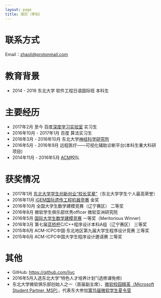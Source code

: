```yaml
---
layout: page
title: 简历（李钊）
---
```


# 联系方式

Email：<zhaoli@protonmail.com>

# 教育背景

- 2014 - 2018 东北大学 软件工程日语国际班 本科生

# 主要经历
- 2017年2月 至今 百度[深度学习实验室](http://idl.baidu.com/) 实习生
- 2016年10月 - 2017年1月 百度 算法实习生
- 2016年3月 - 2016年10月 东北大学[神经科学研究所](http://www.clhs.neu.edu.cn/?p=4)
- 2016年5月 - 2016年9月 远程医疗——可视化辅助诊断平台(本科生重大科研项目)   
- 2014年11月 - 2016年5月 [ACM](https://en.wikipedia.org/wiki/ACM_International_Collegiate_Programming_Contest)校队  

# 获奖情况
- 2017年1月 [东北大学学生创新创业“校长奖章”](http://cxzx.neu.edu.cn/SinglePage.aspx?id=817e2e47-3180-4de2-a49d-b3468bb5eefe&newsType=38ddc72a-0f81-4821-ad00-2db7b671d5bc)（东北大学学生个人最高荣誉）
- 2016年11月 [iGEM国际遗传工程机器竞赛](https://en.wikipedia.org/wiki/International_Genetically_Engineered_Machine) 金奖
- 2016年10月 全国大学生数学建模竞赛（辽宁赛区） 二等奖
- 2016年8月 微软学生俱乐部优秀officer 微软亚洲研究院
- 2016年5月 [国际大学生数学建模竞赛](https://en.wikipedia.org/wiki/Mathematical_Contest_in_Modeling) 一等奖（Meritorious Winner)
- 2016年3月 第七届[蓝桥杯](http://baike.baidu.com/link?url=O1SYgn5n34Ko9aqSQ94NIwaP9_pOwcd2kKyhpCK8gG2bFKs6Wdl4D_9V-N4TGss0anVk0EBC2Op6_Cg7zoOz3a93k63j_JJm3NWZpC9ZtcnZqBj5230ef-UlpH-vAaR6)C/C++程序设计本科A组（辽宁赛区） 三等奖
- 2015年6月 ACM-ICPC中国·东北地区第九届大学生程序设计竞赛 三等奖
- 2015年6月 ACM-ICPC中国大学生程序设计邀请赛 三等奖

# 其他
- GitHub: <https://github.com/livc>
- 2016年5月入选东北大学“特色人才培养计划”(选修课免修)
- 东北大学微软俱乐部创始人之一（首届副主席）、[微软校园精英（Microsoft Student Partner, MSP）](https://www.microsoft.com/china/msdn/events/student/msp/msp.html)，代表东大参加[第15届微软学生夏令营](http://www.msra.cn/zh-cn/connections/talents/studentclub/summer-camp-2015/default.aspx)
